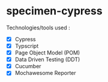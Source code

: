# specimen-cypress
Technologies/tools used : 
- [X] Cypress 
- [X] Typscript  
- [X] Page Object Model (POM) 
- [X] Data Driven Testing (DDT) 
- [X] Cucumber 
- [X] Mochawesome Reporter
